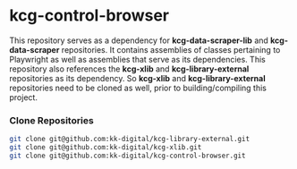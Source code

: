 # kcg-control-browser


This repository serves as a dependency for **kcg-data-scraper-lib** and **kcg-data-scraper** repositories.  It contains assemblies of classes pertaining to Playwright as well as assemblies that serve as its dependencies. This repository also references the **kcg-xlib** and **kcg-library-external** repositories as its dependency. So **kcg-xlib** and **kcg-library-external** repositories need to be cloned as well, prior to building/compiling this project.

### Clone Repositories
```sh
git clone git@github.com:kk-digital/kcg-library-external.git
git clone git@github.com:kk-digital/kcg-xlib.git
git clone git@github.com:kk-digital/kcg-control-browser.git
```

